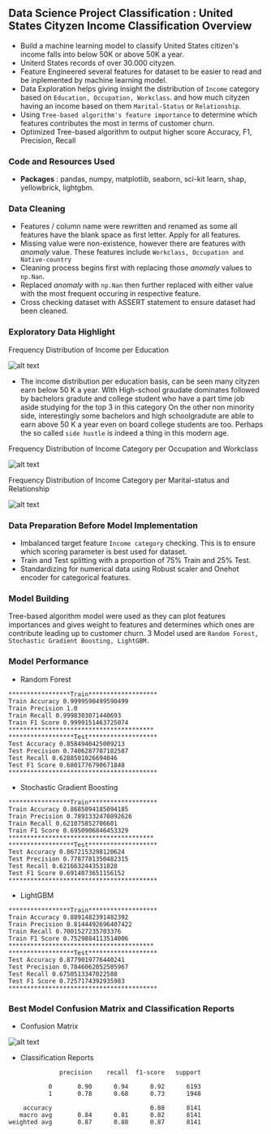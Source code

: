 ## Data Science Project Classification : United States Cityzen Income Classification Overview
* Build a machine learning model to classify United States citizen's income falls into below 50K or above 50K a year.
* Uniterd States records of over 30.000 cityzen.
* Feature Engineered several features for dataset to be easier to read and be inplemented by machine learning model.
* Data Exploration helps giving insight the distribution of `Income` category based on `Education, Occupation, Workclass`. and how much cityzen having an income based on them `Marital-Status` or `Relationship`.
* Using `Tree-based algorithm's feature importance` to determine which features contributes the most in terms of customer churn.
* Optimized Tree-based algorithm to output higher score Accuracy, F1, Precision, Recall

### Code and Resources Used
* **Packages** : pandas, numpy, matplotlib, seaborn, sci-kit learn, shap, yellowbrick, lightgbm.

### Data Cleaning
* Features / column name were rewritten and renamed as some all features have the blank space as first letter. Apply for all features.
* Missing value were non-existence, however there are features with _anomaly_ value. These features include `Workclass, Occupation and Native-country`
* Cleaning process begins first with replacing those _anomaly_ values to `np.Nan`.
* Replaced _anomaly_ with `np.Nan` then further replaced with either value with the most frequent occuring in respective feature.
* Cross checking dataset with ASSERT statement to ensure dataset had been cleaned.

### Exploratory Data Highlight
Frequency Distribution of Income per Education

![alt text](https://github.com/ELSady/Classification-US-Cityzen-Income-/blob/main/index1.png)

* The income distribution per education basis, can be seen many cityzen earn below 50 K a year. WIth High-school graudate dominates followed by bachelors gradute and college student who have a part time job aside studying for the top 3 in this category On the other non minority side, interestingly some bachelors and high schoolgradute are able to earn above 50 K a year even on board college students are too. Perhaps the so called `side hustle` is indeed a thing in this modern age.

Frequency Distribution of Income Category per Occupation and Workclass

![alt text](https://github.com/ELSady/Classification-US-Cityzen-Income-/blob/main/index2.png)

Frequency Distribution of Income Category per Marital-status and Relationship

![alt text](https://github.com/ELSady/Classification-US-Cityzen-Income-/blob/main/index3.png)

### Data Preparation Before Model Implementation
* Imbalanced target feature `Income category` checking. This is to ensure which scoring parameter is best used for dataset.
* Train and Test splitting with a proportion of 75% Train and 25% Test.
* Standardizing for numerical data using Robust scaler and Onehot encoder for categorical features.

### Model Building 
Tree-based algorithm model were used as they can plot features importances and gives weight to features and determines which ones are contribute leading up to customer churn.
3 Model used are `Random Forest, Stochastic Gradient Boosting, LightGBM.`

### Model Performance
* Random Forest
```
*****************Train*******************
Train Accuracy 0.9999590499590499
Train Precision 1.0
Train Recall 0.9998303071440693
Train F1 Score 0.9999151463725074
****************************************
******************Test*******************
Test Accuracy 0.8584940425009213
Test Precision 0.7406287787182587
Test Recall 0.6288501026694046
Test F1 Score 0.6801776790671848
*****************************************
```

* Stochastic Gradient Boosting
```
*****************Train*******************
Train Accuracy 0.8685094185094185
Train Precision 0.7891332470892626
Train Recall 0.621075852706601
Train F1 Score 0.6950906846453329
****************************************
******************Test*******************
Test Accuracy 0.8672153298120624
Test Precision 0.7787781350482315
Test Recall 0.6216632443531828
Test F1 Score 0.6914073651156152
*****************************************
```

* LightGBM
```
*****************Train*******************
Train Accuracy 0.8891482391482392
Train Precision 0.8144492696407422
Train Recall 0.7001527235703376
Train F1 Score 0.7529884113514006
****************************************
******************Test*******************
Test Accuracy 0.8779019776440241
Test Precision 0.7846062052505967
Test Recall 0.6750513347022588
Test F1 Score 0.7257174392935983
*****************************************
```

### Best Model Confusion Matrix and Classification Reports
* Confusion Matrix

![alt text](https://github.com/ELSady/Classification-US-Cityzen-Income-/blob/main/index.png)

* Classification Reports 
```
              precision    recall  f1-score   support

           0       0.90      0.94      0.92      6193
           1       0.78      0.68      0.73      1948

    accuracy                           0.88      8141
   macro avg       0.84      0.81      0.82      8141
weighted avg       0.87      0.88      0.87      8141
```



